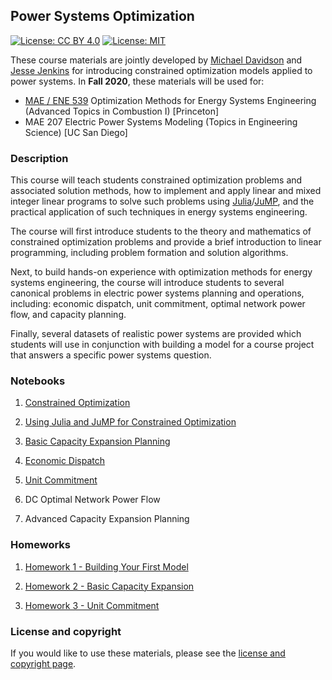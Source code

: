 Power Systems Optimization
-

[![License: CC BY 4.0](https://img.shields.io/badge/License-CC%20BY%204.0-lightgrey.svg)](https://creativecommons.org/licenses/by/4.0/) [![License: MIT](https://img.shields.io/badge/License-MIT-yellow.svg)](https://opensource.org/licenses/MIT)

These course materials are jointly developed by [Michael Davidson](http://mdavidson.org/) and [Jesse Jenkins](https://mae.princeton.edu/people/faculty/jenkins) for introducing constrained optimization models applied to power systems. In **Fall 2020**, these materials will be used for:
- [MAE / ENE 539](https://registrar.princeton.edu/course-offerings/course-details?term=1212&courseid=008273) Optimization Methods for Energy Systems Engineering (Advanced Topics in Combustion I) [Princeton]
- MAE 207 Electric Power Systems Modeling (Topics in Engineering Science) [UC San Diego]

### Description

This course will teach students constrained optimization problems and associated solution methods, how to implement and apply linear and mixed integer linear programs to solve such problems using [Julia](https://julialang.org/)/[JuMP](https://jump.dev/JuMP.jl/dev/), and the practical application of such techniques in energy systems engineering.

The course will first introduce students to the theory and mathematics of constrained optimization problems and provide a brief introduction to linear programming, including problem formation and solution algorithms.

Next, to build hands-on experience with optimization methods for energy systems engineering, the course will introduce students to several canonical problems in electric power systems planning and operations, including: economic dispatch, unit commitment, optimal network power flow, and capacity planning.

Finally, several datasets of realistic power systems are provided which students will use in conjunction with building a model for a course project that answers a specific power systems question.

### Notebooks

1. [Constrained Optimization](Notebooks/01-Constrained-Optimization.ipynb)

2. [Using Julia and JuMP for Constrained Optimization](Notebooks/02-Anatomy-of-a-Model.ipynb)

3. [Basic Capacity Expansion Planning](Notebooks/03-Basic-Capacity-Expansion.ipynb)

3. [Economic Dispatch](Notebooks/04-Economic-Dispatch.ipynb)

5. [Unit Commitment](Notebooks/05-Unit-Commitment.ipynb)

6. DC Optimal Network Power Flow

7. Advanced Capacity Expansion Planning

### Homeworks

1. [Homework 1 - Building Your First Model](Homeworks/Homework-01.ipynb)

2. [Homework 2 - Basic Capacity Expansion](Homeworks/Homework-02.ipynb)

3. [Homework 3 - Unit Commitment](Homeworks/Homework-03.ipynb)

### License and copyright

If you would like to use these materials, please see the [license and copyright page](LICENSE.md).


